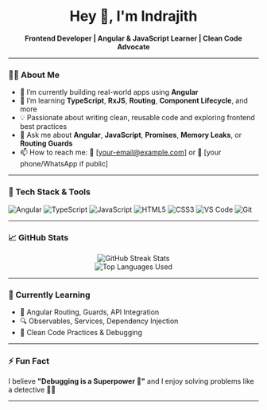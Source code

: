 <h1 align="center">Hey 👋, I'm Indrajith</h1>

<p align="center">
  <b>Frontend Developer | Angular & JavaScript Learner | Clean Code Advocate</b>
</p>

---

### 👨‍💻 About Me

- 🔭 I’m currently building real-world apps using **Angular**
- 🌱 I’m learning **TypeScript**, **RxJS**, **Routing**, **Component Lifecycle**, and more
- 💡 Passionate about writing clean, reusable code and exploring frontend best practices
- 💬 Ask me about **Angular**, **JavaScript**, **Promises**, **Memory Leaks**, or **Routing Guards**
- 📫 How to reach me: 📧 [your-email@example.com] or 📱 [your phone/WhatsApp if public]

---

### 🚀 Tech Stack & Tools

![Angular](https://img.shields.io/badge/Angular-DD0031?style=for-the-badge&logo=angular&logoColor=white)
![TypeScript](https://img.shields.io/badge/TypeScript-007ACC?style=for-the-badge&logo=typescript&logoColor=white)
![JavaScript](https://img.shields.io/badge/JavaScript-F7DF1E?style=for-the-badge&logo=javascript&logoColor=black)
![HTML5](https://img.shields.io/badge/HTML5-E34F26?style=for-the-badge&logo=html5&logoColor=white)
![CSS3](https://img.shields.io/badge/CSS3-1572B6?style=for-the-badge&logo=css3&logoColor=white)
![VS Code](https://img.shields.io/badge/VS%20Code-007ACC?style=for-the-badge&logo=visual-studio-code&logoColor=white)
![Git](https://img.shields.io/badge/Git-F05032?style=for-the-badge&logo=git&logoColor=white)

---

### 📈 GitHub Stats

<p align="center">
  <img src="https://github-readme-streak-stats.herokuapp.com/?user=indrajithvijayan&theme=radical" alt="GitHub Streak Stats"/>
  <br/>
  <img src="https://github-readme-stats.vercel.app/api/top-langs/?username=indrajithvijayan&layout=compact&theme=radical" alt="Top Languages Used"/>
</p>

---

### 🌱 Currently Learning

- 🧠 Angular Routing, Guards, API Integration  
- 🔍 Observables, Services, Dependency Injection  
- 🧪 Clean Code Practices & Debugging

---

### ⚡ Fun Fact
I believe **"Debugging is a Superpower 💪"** and I enjoy solving problems like a detective 🕵️‍♂️

---

